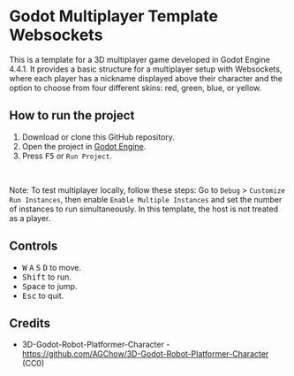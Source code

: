 # Godot Multiplayer Template Websockets

This is a template for a 3D multiplayer game developed in Godot Engine 4.4.1. It provides a basic structure for a multiplayer setup with Websockets, where each player has a nickname displayed above their character and the option to choose from four different skins: red, green, blue, or yellow.

## How to run the project

1. Download or clone this GitHub repository.
2. Open the project in [Godot Engine](https://godotengine.org).
3. Press <kbd>F5</kbd> or `Run Project`.

<br>

Note: To test multiplayer locally, follow these steps:
Go to `Debug` > `Customize Run Instances`, then enable `Enable Multiple Instances` and set the number of instances to run simultaneously. In this template, the host is not treated as a player.

## Controls

* <kbd>W</kbd> <kbd>A</kbd> <kbd>S</kbd> <kbd>D</kbd> to move.
* <kbd>Shift</kbd> to run.
* <kbd>Space</kbd> to jump.
* <kbd>Esc</kbd> to quit.

## Credits

* 3D-Godot-Robot-Platformer-Character - https://github.com/AGChow/3D-Godot-Robot-Platformer-Character (CC0)
